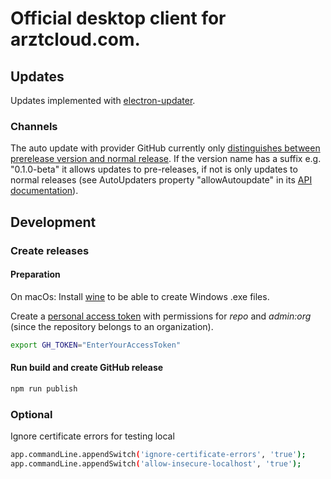 # Official desktop client for arztcloud.com.

## Updates
Updates implemented with [electron-updater](https://www.electron.build/auto-update.html).

### Channels
The auto update with provider GitHub currently only [distinguishes between prerelease version and normal release](https://github.com/electron-userland/electron-builder/issues/1722).
If the version name has a suffix e.g. "0.1.0-beta" it allows updates to pre-releases, if not is only updates to normal releases (see AutoUpdaters property "allowAutoupdate" in its  [API documentation](https://www.electron.build/auto-update#api)).

## Development

### Create releases
#### Preparation
On macOs: Install [wine](https://www.winehq.org/) to be able to create Windows .exe files.

Create a [personal access token](https://github.com/settings/tokens) with permissions for *repo* and *admin:org* (since the repository belongs to an organization).

```bash
export GH_TOKEN="EnterYourAccessToken"
```
#### Run build and create GitHub release

```bash
npm run publish
```

### Optional
Ignore certificate errors for testing local
```bash
app.commandLine.appendSwitch('ignore-certificate-errors', 'true');
app.commandLine.appendSwitch('allow-insecure-localhost', 'true');
```
